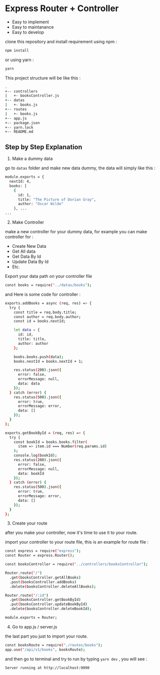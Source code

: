 # Express Router + Controller

- Easy to implement
- Easy to maintanance
- Easy to develop

clone this repository and install requirement using npm :

```sh
npm install
```

or using yarn :

```sh
yarn
```

This project structure will be like this :

```sh
.
+-- controllers
|   +- booksController.js
+-- datas
|   +- books.js
+-- routes
|   +- books.js
+-- app.js
+-- package.json
+-- yarn.lock
+-- README.md
```

## Step by Step Explanation

1. Make a dummy data

go to `datas` folder and make new data dummy,
the data will simply like this :

```sh
module.exports = {
  nextId: 4,
  books: [
    {
      id: 1,
      title: "The Picture of Dorian Gray",
      author: "Oscar Wilde"
    }, ...
...
```

2. Make Controller

make a new controller for your dummy data,
for example you can make controller for :

- Create New Data
- Get All data
- Get Data By Id
- Update Data By Id
- Etc.

Export your data path on your controller file

```sh
const books = require("../datas/books");
```

and Here is some code for controller :

```sh
exports.addBooks = async (req, res) => {
  try {
    const title = req.body.title;
    const author = req.body.author;
    const id = books.nextId;

    let data = {
      id: id,
      title: title,
      author: author
    };

    books.books.push(data);
    books.nextId = books.nextId + 1;

    res.status(200).json({
      error: false,
      errorMessage: null,
      data: data
    });
  } catch (error) {
    res.status(500).json({
      error: true,
      errorMessage: error,
      data: []
    });
  }
};
```

```sh
exports.getBookById = (req, res) => {
  try {
    const bookId = books.books.filter(
      item => item.id === Number(req.params.id)
    );
    console.log(bookId);
    res.status(200).json({
      error: false,
      errorMessage: null,
      data: bookId
    });
  } catch (error) {
    res.status(500).json({
      error: true,
      errorMessage: error,
      data: []
    });
  }
};
```

3. Create your route

after you make your controller, now it's time to use it to your route.

import your controller to your route file, this is an example for route file :

```sh
const express = require("express");
const Router = express.Router();

const booksController = require("../controllers/booksController");

Router.route("/")
  .get(booksController.getAllBooks)
  .post(booksController.addBooks)
  .delete(booksController.deleteAllBooks);

Router.route("/:id")
  .get(booksController.getBookById)
  .put(booksController.updateBookById)
  .delete(booksController.deleteBookId);

module.exports = Router;
```

4. Go to app.js / server.js

the last part you just to import your route.

```sh
const booksRoute = require("./routes/books");
app.use("/api/v1/books", booksRoute);
```

and then go to terminal and try to run by typing `yarn dev` , you will see :

```sh
Server running at http://localhost:9090
```
